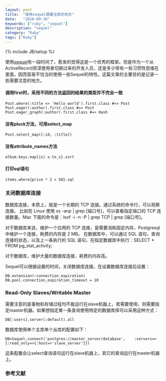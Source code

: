 ```yaml
---
layout: post
title:  "使用sequel需要注意的地方"
date:   "2016-09-16"
keywords: ["ruby", "sequel"]
description: "sequel"
category: "Ruby"
tags: ["Ruby"]
---
```

{% include JB/setup %}

使用[sequel](https://github.com/jeremyevans/sequel)有一段时间了，愈发的觉得这是一个优秀的框架。但是作为一个从ActiveRecord资深使用者切换过来的开发人员，还是多少带有一些习惯性思维在里面，因而容易不恰当的使用一些Sequel的特性。这篇文章的主要目的是记录一些需要注意的地方。

#### 调用first时，采用不同的方法返回的结果的类型并不完全一致

```
Post.where(:title => 'Hello world').first.class #=> Post
Post.eager(:author).first.class #=> Post
Post.eager_graph(:author).first.class #=> Hash
```

#### 没有pluck方法，可用select_map

```
Post.select_map([:id, :title])
```

#### 没有attribute_names方法

```
album.keys.map{|x| x.to_s}.sort
```

#### 打印sql语句

```
items.where{price * 2 < 50}.sql
```

### 关闭数据库连接

数据库连接，本质上，就是一个长期的 TCP 连接。通过系统的命令行，可以观察连接。
比如在 Linux 使用 ss -anp | grep [端口号]，可以查看指定端口的 TCP 连接数量。Mac 下面的命令是：lsof -i -n -P | grep TCP | grep [端口号]。

对于数据库来说，维护一个应用的 TCP 连接，是需要消耗固定内存，Postgresql 中维护一个连接，耗费的内存是 2 MB。
在数据库中，可以通过 SQL 语句，查询连接的状态，以及上一条执行的 SQL 语句，在指定数据库中执行：SELECT * FROM pg_stat_activity;

对于数据库，维护大量的数据库连接，耗费的内存高。

Sequel可以根据设置的时间，关闭数据库连接。在设置数据库连接后设置：

```
DB.extension(:connection_expiration)
DB.pool.connection_expiration_timeout = 10
```

### Read-Only Slaves/Writable Master

需要注意的是事物和存储过程均不能运行在slave机器上，若需要使用，则需要指定master机器。如果想指定某一条查询使用特定的数据库择可以采用这种方式：

```
DB[:users].server(:default).all
```

数据库使用单个主库单个丛库的配置如下：

```
DB=Sequel.connect('postgres://master_server/database',    :servers=>{:read_only=>{:host=>'slave_server'}})
```
这条配置会让select查询语句运行在slave机器上，其它的查询运行在master机器上。

###  参考文献

